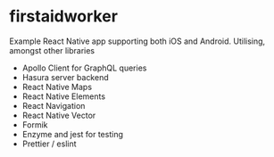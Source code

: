 # firstaidworker

Example React Native app supporting both iOS and Android.  Utilising, amongst other libraries

* Apollo Client for GraphQL queries
* Hasura server backend
* React Native Maps
* React Native Elements
* React Navigation
* React Native Vector
* Formik
* Enzyme and jest for testing
* Prettier / eslint

